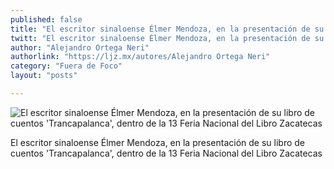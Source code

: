 ```yaml
---
published: false
title: "El escritor sinaloense Élmer Mendoza, en la presentación de su libro de cuentos 'Trancapalanca', dentro de la 13 Feria Nacional del Libro Zacatecas"
twitt: "El escritor sinaloense Élmer Mendoza, en la presentación de su libro de cuentos 'Trancapalanca', dentro de la 13 Feria Nacional del Libro Zacatecas"
author: "Alejandro Ortega Neri"
authorlink: "https://ljz.mx/autores/Alejandro Ortega Neri"
category: "Fuera de Foco"
layout: "posts"

---
```


![El escritor sinaloense Élmer Mendoza, en la presentación de su libro de cuentos 'Trancapalanca', dentro de la 13 Feria Nacional del Libro Zacatecas](http://i.imgur.com/rTWoZ5vm.jpg)

El escritor sinaloense Élmer Mendoza, en la presentación de su libro de cuentos 'Trancapalanca', dentro de la 13 Feria Nacional del Libro Zacatecas
